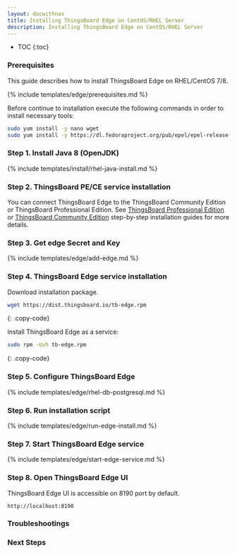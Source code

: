 ```yaml
---
layout: docwithnav
title: Installing ThingsBoard Edge on CentOS/RHEL Server
description: Installing ThingsBoard Edge on CentOS/RHEL Server
---
```


* TOC
{:toc}

### Prerequisites

This guide describes how to install ThingsBoard Edge on RHEL/CentOS 7/8.

{% include templates/edge/prerequisites.md %}

Before continue to installation execute the following commands in order to install necessary tools:

```bash
sudo yum install -y nano wget
sudo yum install -y https://dl.fedoraproject.org/pub/epel/epel-release-latest-7.noarch.rpm
```

### Step 1. Install Java 8 (OpenJDK) 

{% include templates/install/rhel-java-install.md %}

### Step 2. ThingsBoard PE/CE service installation 

You can connect ThingsBoard Edge to the ThingsBoard Community Edition or ThingsBoard Professional Edition.
See [ThingsBoard Professional Edition](/docs/user-guide/install/pe/rhel/) or [ThingsBoard Community Edition](/docs/user-guide/install/rhel/) step-by-step installation guides for more details.

### Step 3. Get edge Secret and Key

{% include templates/edge/add-edge.md %}

### Step 4. ThingsBoard Edge service installation

Download installation package.

```bash
wget https://dist.thingsboard.io/tb-edge.rpm
```
{: .copy-code}

Install ThingsBoard Edge as a service:

```bash
sudo rpm -Uvh tb-edge.rpm
```
{: .copy-code}

### Step 5. Configure ThingsBoard Edge

{% include templates/edge/rhel-db-postgresql.md %}

### Step 6. Run installation script

{% include templates/edge/run-edge-install.md %} 

### Step 7. Start ThingsBoard Edge service

{% include templates/edge/start-edge-service.md %} 

### Step 8. Open ThingsBoard Edge UI

ThingsBoard Edge UI is accessible on 8190 port by default.
```
http://localhost:8190
```

### Troubleshootings

### Next Steps

